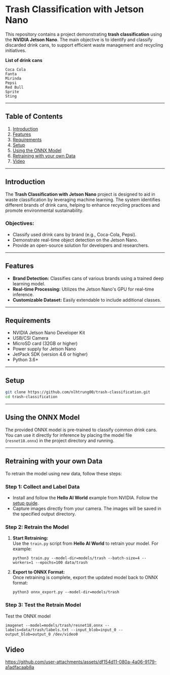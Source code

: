 # Trash Classification with Jetson Nano

This repository contains a project demonstrating **trash classification** using the **NVIDIA Jetson Nano**. The main objective is to identify and classify discarded drink cans, to support efficient waste management and recycling initiatives.

**List of drink cans**
```
Coca Cola
Fanta
Mirinda
Pepsi
Red Bull
Sprite
Sting
```

---

## Table of Contents

1. [Introduction](#introduction)  
2. [Features](#features)  
3. [Requirements](#requirements)  
4. [Setup](#setup)  
5. [Using the ONNX Model](#using-the-onnx-model)  
6. [Retraining with your own Data](#retraining-with-your-own-data)  
7. [Video](#video) 

---

## Introduction

The **Trash Classification with Jetson Nano** project is designed to aid in waste classification by leveraging machine learning. The system identifies different brands of drink cans, helping to enhance recycling practices and promote environmental sustainability.

### Objectives:
- Classify used drink cans by brand (e.g., Coca-Cola, Pepsi).  
- Demonstrate real-time object detection on the Jetson Nano.  
- Provide an open-source solution for developers and researchers.  

---

## Features

- **Brand Detection:** Classifies cans of various brands using a trained deep learning model.  
- **Real-time Processing:** Utilizes the Jetson Nano's GPU for real-time inference.  
- **Customizable Dataset:** Easily extendable to include additional classes.  

---

## Requirements
- NVIDIA Jetson Nano Developer Kit  
- USB/CSI Camera  
- MicroSD card (32GB or higher)  
- Power supply for Jetson Nano  
- JetPack SDK (version 4.6 or higher)  
- Python 3.6+  

---

## Setup
   ```bash
   git clone https://github.com/nlhtrung00/trash-classification.git
   cd trash-classification
  ```

---

## Using the ONNX Model

The provided ONNX model is pre-trained to classify common drink cans. You can use it directly for inference by placing the model file (`resnet18.onnx`) in the project directory and running.  

---

## Retraining with your own Data

To retrain the model using new data, follow these steps:  
 
### Step 1: Collect and Label Data  

   - Install and follow the **Hello AI World** example from NVIDIA. Follow the [setup guide](https://github.com/dusty-nv/jetson-inference#prerequisite).
   - Capture images directly from your camera. The images will be saved in the specified output directory.

### Step 2: Retrain the Model 

1. **Start Retraining:**  
   Use the `train.py` script from **Hello AI World** to retrain your model. For example:  
   ```
   python3 train.py --model-dir=models/trash --batch-size=4 --workers=1 --epochs=100 data/trash
   ``` 

2. **Export to ONNX Format:**  
   Once retraining is complete, export the updated model back to ONNX format:  
   ```
   python3 onnx_export.py --model-dir=models/trash
   ```
### Step 3: Test the Retrain Model 
   Test the ONNX model
   ```
   imagenet --model=models/trash/resnet18.onnx --labels=data/trash/labels.txt --input_blob=input_0 --output_blob=output_0 /dev/video0
   ```
## Video

https://github.com/user-attachments/assets/df154d11-080a-4a06-9179-a1adfacaab8a

